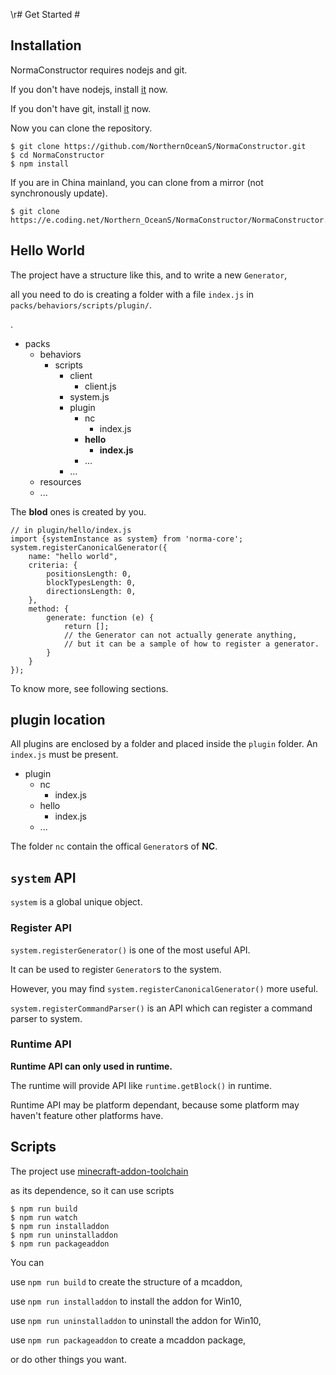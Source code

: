 \r# Get Started #

## Installation ##

NormaConstructor requires nodejs and git.

If you don't have nodejs, install [it](https://nodejs.org/) now.

If you don't have git, install [it](https://git-scm.com/) now.

Now you can clone the repository.

```shell
$ git clone https://github.com/NorthernOceanS/NormaConstructor.git
$ cd NormaConstructor
$ npm install
```

If you are in China mainland, you can clone from a mirror (not synchronously update).

```shell
$ git clone https://e.coding.net/Northern_OceanS/NormaConstructor/NormaConstructor.git
```

## Hello World ##

The project have a structure like this, and to write a new `Generator`,

all you need to do is creating a folder with a file `index.js` in `packs/behaviors/scripts/plugin/`.

.

  * packs 
    * behaviors
      * scripts
        * client
          * client.js
        * system.js
        * plugin
          * nc
            * index.js
          * **hello**
            * **index.js**
          * ...
        * ...
    * resources
    * ...

The **blod** ones is created by you.

```JS
// in plugin/hello/index.js
import {systemInstance as system} from 'norma-core';
system.registerCanonicalGenerator({
    name: "hello world",
    criteria: {
        positionsLength: 0,
        blockTypesLength: 0,
        directionsLength: 0,
    },
    method: {
        generate: function (e) {
            return [];
            // the Generator can not actually generate anything,
            // but it can be a sample of how to register a generator.
        }
    }
});

```

To know more, see following sections.

##  plugin location

All plugins are enclosed by a folder and placed inside the `plugin` folder. An `index.js` must be present.

* plugin
  * nc
    * index.js
  * hello
    * index.js
  * ...

The folder `nc` contain the offical `Generator`s of **NC**.

## `system` API ##

`system` is a global unique object.

### Register API ###

`system.registerGenerator()` is one of the most useful API.

It can be used to register `Generator`s  to the system.

However, you may find `system.registerCanonicalGenerator()` more useful.

`system.registerCommandParser()` is an API which can register a command parser to system.


### Runtime API ###

**Runtime API can only used in runtime.**

The runtime will provide API like `runtime.getBlock()` in runtime.

Runtime API may be platform dependant, because some platform may haven't feature other platforms have.

## Scripts ##

The project use [minecraft-addon-toolchain](https://minecraft-addon-tools.github.io/)

as its dependence, so it can use scripts

```shell
$ npm run build
$ npm run watch
$ npm run installaddon
$ npm run uninstalladdon
$ npm run packageaddon
```

You can

use `npm run build` to create the structure of a mcaddon,

use `npm run installaddon` to install the addon for Win10,

use `npm run uninstalladdon` to uninstall the addon for Win10,

use `npm run packageaddon` to create a mcaddon package,

or do other things you want.